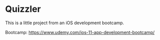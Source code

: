 # Quizzler
This is a little project from an iOS development bootcamp.

Bootcamp: https://www.udemy.com/ios-11-app-development-bootcamp/

